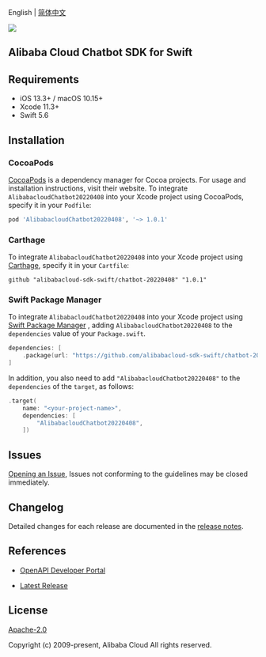 English | [简体中文](README-CN.md)

![](https://aliyunsdk-pages.alicdn.com/icons/AlibabaCloud.svg)

## Alibaba Cloud Chatbot SDK for Swift

## Requirements

- iOS 13.3+ / macOS 10.15+
- Xcode 11.3+
- Swift 5.6

## Installation

### CocoaPods

[CocoaPods](https://cocoapods.org) is a dependency manager for Cocoa projects. For usage and installation instructions, visit their website. To integrate `AlibabacloudChatbot20220408` into your Xcode project using CocoaPods, specify it in your `Podfile`:

```ruby
pod 'AlibabacloudChatbot20220408', '~> 1.0.1'
```

### Carthage

To integrate `AlibabacloudChatbot20220408` into your Xcode project using [Carthage](https://github.com/Carthage/Carthage), specify it in your `Cartfile`:

```ogdl
github "alibabacloud-sdk-swift/chatbot-20220408" "1.0.1"
```

### Swift Package Manager

To integrate `AlibabacloudChatbot20220408` into your Xcode project using [Swift Package Manager](https://swift.org/package-manager/) , adding `AlibabacloudChatbot20220408` to the `dependencies` value of your `Package.swift`.

```swift
dependencies: [
    .package(url: "https://github.com/alibabacloud-sdk-swift/chatbot-20220408.git", from: "1.0.1")
]
```

In addition, you also need to add `"AlibabacloudChatbot20220408"` to the `dependencies` of the `target`, as follows:

```swift
.target(
    name: "<your-project-name>",
    dependencies: [
        "AlibabacloudChatbot20220408",
    ])
```

## Issues

[Opening an Issue](https://github.com/alibabacloud-sdk-swift/chatbot-20220408/issues/new), Issues not conforming to the guidelines may be closed immediately.

## Changelog

Detailed changes for each release are documented in the [release notes](./ChangeLog.txt).

## References

* [OpenAPI Developer Portal](https://next.api.alibabacloud.com/home)
- [Latest Release](https://github.com/alibabacloud-sdk-swift/chatbot-20220408)

## License

[Apache-2.0](http://www.apache.org/licenses/LICENSE-2.0)

Copyright (c) 2009-present, Alibaba Cloud All rights reserved.
